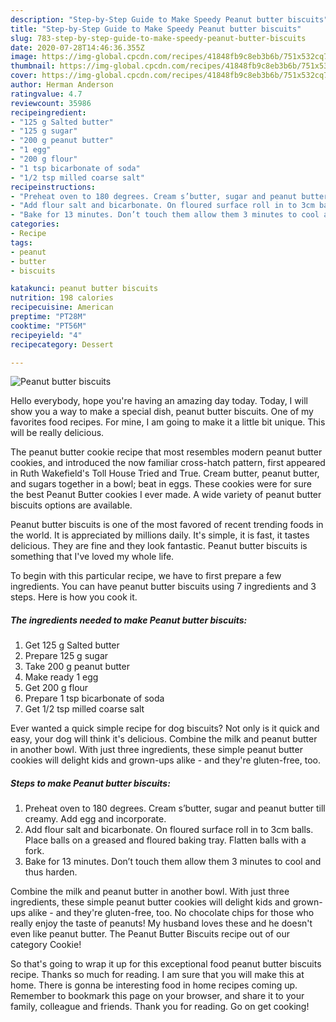 ```yaml
---
description: "Step-by-Step Guide to Make Speedy Peanut butter biscuits"
title: "Step-by-Step Guide to Make Speedy Peanut butter biscuits"
slug: 783-step-by-step-guide-to-make-speedy-peanut-butter-biscuits
date: 2020-07-28T14:46:36.355Z
image: https://img-global.cpcdn.com/recipes/41848fb9c8eb3b6b/751x532cq70/peanut-butter-biscuits-recipe-main-photo.jpg
thumbnail: https://img-global.cpcdn.com/recipes/41848fb9c8eb3b6b/751x532cq70/peanut-butter-biscuits-recipe-main-photo.jpg
cover: https://img-global.cpcdn.com/recipes/41848fb9c8eb3b6b/751x532cq70/peanut-butter-biscuits-recipe-main-photo.jpg
author: Herman Anderson
ratingvalue: 4.7
reviewcount: 35986
recipeingredient:
- "125 g Salted butter"
- "125 g sugar"
- "200 g peanut butter"
- "1 egg"
- "200 g flour"
- "1 tsp bicarbonate of soda"
- "1/2 tsp milled coarse salt"
recipeinstructions:
- "Preheat oven to 180 degrees. Cream s’butter, sugar and peanut butter till creamy. Add egg and incorporate."
- "Add flour salt and bicarbonate. On floured surface roll in to 3cm balls. Place balls on a greased and floured baking tray. Flatten balls with a fork."
- "Bake for 13 minutes. Don’t touch them allow them 3 minutes to cool and thus harden."
categories:
- Recipe
tags:
- peanut
- butter
- biscuits

katakunci: peanut butter biscuits 
nutrition: 198 calories
recipecuisine: American
preptime: "PT28M"
cooktime: "PT56M"
recipeyield: "4"
recipecategory: Dessert

---
```



![Peanut butter biscuits](https://img-global.cpcdn.com/recipes/41848fb9c8eb3b6b/751x532cq70/peanut-butter-biscuits-recipe-main-photo.jpg)

Hello everybody, hope you're having an amazing day today. Today, I will show you a way to make a special dish, peanut butter biscuits. One of my favorites food recipes. For mine, I am going to make it a little bit unique. This will be really delicious.

The peanut butter cookie recipe that most resembles modern peanut butter cookies, and introduced the now familiar cross-hatch pattern, first appeared in Ruth Wakefield&#39;s Toll House Tried and True. Cream butter, peanut butter, and sugars together in a bowl; beat in eggs. These cookies were for sure the best Peanut Butter cookies I ever made. A wide variety of peanut butter biscuits options are available.

Peanut butter biscuits is one of the most favored of recent trending foods in the world. It is appreciated by millions daily. It's simple, it is fast, it tastes delicious. They are fine and they look fantastic. Peanut butter biscuits is something that I've loved my whole life.


To begin with this particular recipe, we have to first prepare a few ingredients. You can have peanut butter biscuits using 7 ingredients and 3 steps. Here is how you cook it.

<!--inarticleads1-->

##### The ingredients needed to make Peanut butter biscuits:

1. Get 125 g Salted butter
1. Prepare 125 g sugar
1. Take 200 g peanut butter
1. Make ready 1 egg
1. Get 200 g flour
1. Prepare 1 tsp bicarbonate of soda
1. Get 1/2 tsp milled coarse salt


Ever wanted a quick simple recipe for dog biscuits? Not only is it quick and easy, your dog will think it&#39;s delicious. Combine the milk and peanut butter in another bowl. With just three ingredients, these simple peanut butter cookies will delight kids and grown-ups alike - and they&#39;re gluten-free, too. 

<!--inarticleads2-->

##### Steps to make Peanut butter biscuits:

1. Preheat oven to 180 degrees. Cream s’butter, sugar and peanut butter till creamy. Add egg and incorporate.
1. Add flour salt and bicarbonate. On floured surface roll in to 3cm balls. Place balls on a greased and floured baking tray. Flatten balls with a fork.
1. Bake for 13 minutes. Don’t touch them allow them 3 minutes to cool and thus harden.


Combine the milk and peanut butter in another bowl. With just three ingredients, these simple peanut butter cookies will delight kids and grown-ups alike - and they&#39;re gluten-free, too. No chocolate chips for those who really enjoy the taste of peanuts! My husband loves these and he doesn&#39;t even like peanut butter. The Peanut Butter Biscuits recipe out of our category Cookie! 

So that's going to wrap it up for this exceptional food peanut butter biscuits recipe. Thanks so much for reading. I am sure that you will make this at home. There is gonna be interesting food in home recipes coming up. Remember to bookmark this page on your browser, and share it to your family, colleague and friends. Thank you for reading. Go on get cooking!
